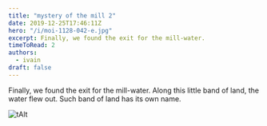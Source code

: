 ```yaml
---
title: "mystery of the mill 2"
date: 2019-12-25T17:46:11Z
hero: "/i/moi-1128-042-e.jpg"
excerpt: Finally, we found the exit for the mill-water.
timeToRead: 2
authors:
  - ivain
draft: false
---
```


Finally, we found the exit for the mill-water.
Along this little band of land, the water flew out.
Such band of land has its own name.

![tAlt](/i/moi-1128-042.jpg) 
